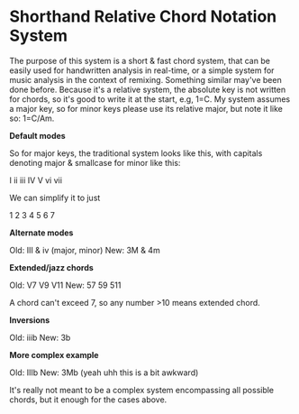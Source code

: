 # Shorthand Relative Chord Notation System

The purpose of this system is a short & fast chord system, that can be easily used for handwritten analysis in real-time, or a simple system for music analysis in the context of remixing. Something similar may've been done before. Because it's a relative system, the absolute key is not written for chords, so it's good to write it at the start, e.g, 1=C. My system assumes a major key, so for minor keys please use its relative major, but note it like so: 1=C/Am. 

**Default modes**

So for major keys, the traditional system looks like this, with capitals denoting major & smallcase for minor like this:

I	ii	iii	IV	V	vi	vii

We can simplify it to just

1	2	3	4	5	6	7

**Alternate modes**

Old: III & iv (major, minor)
New: 3M & 4m

**Extended/jazz chords**

Old: V7	V9	V11
New: 57 59 511

A chord can't exceed 7, so any number >10 means extended chord.

**Inversions**

Old: iiib
New: 3b

**More complex example**

Old: IIIb
New: 3Mb (yeah uhh this is a bit awkward)

It's really not meant to be a complex system encompassing all possible chords, but it enough for the cases above.
